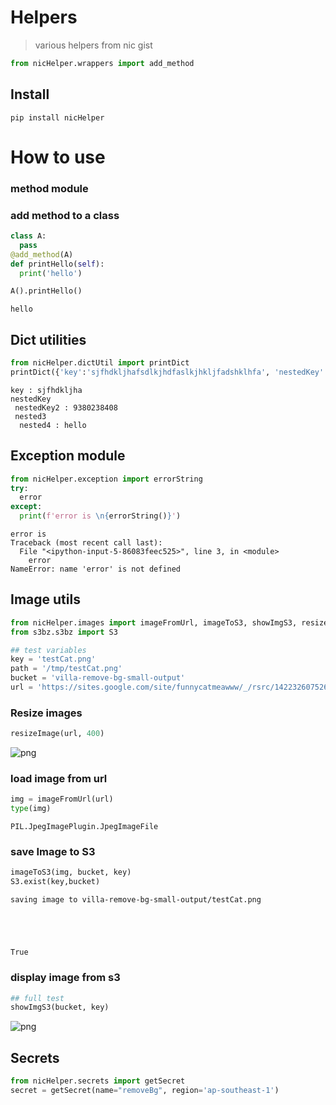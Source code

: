 # Helpers
> various helpers from nic gist


```python
from nicHelper.wrappers import add_method
```

## Install

`pip install nicHelper`

# How to use

### method module

### add method to a class

```python
class A:
  pass
@add_method(A)
def printHello(self):
  print('hello')

A().printHello()
```

    hello


## Dict utilities

```python
from nicHelper.dictUtil import printDict
printDict({'key':'sjfhdkljhafsdlkjhdfaslkjhkljfadshklhfa', 'nestedKey':{'nestedKey2':'938023840843', 'nested3':{'nested4':'hello'}}})
```

    key : sjfhdkljha
    nestedKey
     nestedKey2 : 9380238408
     nested3
      nested4 : hello


## Exception module

```python
from nicHelper.exception import errorString
try:
  error
except:
  print(f'error is \n{errorString()}')
```

    error is 
    Traceback (most recent call last):
      File "<ipython-input-5-86083feec525>", line 3, in <module>
        error
    NameError: name 'error' is not defined
    


## Image utils

```python
from nicHelper.images import imageFromUrl, imageToS3, showImgS3, resizeImage
from s3bz.s3bz import S3
```

```python
## test variables
key = 'testCat.png'
path = '/tmp/testCat.png'
bucket = 'villa-remove-bg-small-output'
url = 'https://sites.google.com/site/funnycatmeawww/_/rsrc/1422326075261/home/6997052-funny-cat.jpg?height=675&width=1200'
```

### Resize images

```python
resizeImage(url, 400)
```




![png](docs/images/output_15_0.png)



### load image from url

```python
img = imageFromUrl(url)
type(img)
```




    PIL.JpegImagePlugin.JpegImageFile



### save Image to S3

```python
imageToS3(img, bucket, key)
S3.exist(key,bucket)
```

    saving image to villa-remove-bg-small-output/testCat.png





    True



### display image from s3

```python
## full test
showImgS3(bucket, key)
```


![png](docs/images/output_21_0.png)


## Secrets

```python
from nicHelper.secrets import getSecret
secret = getSecret(name="removeBg", region='ap-southeast-1')
```
